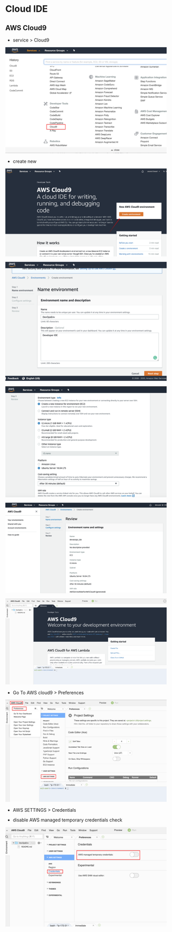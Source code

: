 # Cloud IDE

## AWS Cloud9

- service > Cloud9

![gras](../image/cloud9/img-1.png)

- create new

![gras](../image/cloud9/img-2.png)

![gras](../image/cloud9/img-3.png)

![gras](../image/cloud9/img-4.png)

![gras](../image/cloud9/img-5.png)

![gras](../image/cloud9/img-6.png)

- Go To AWS cloud9 > Preferences

![gras](../image/cloud9/img-7.png)

- AWS SETTINGS > Credentials

- disable AWS managed temporary credentials check

![gras](../image/cloud9/img-8.png)




